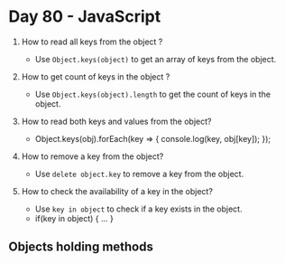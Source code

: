 # Day 80 - JavaScript

1. How to read all keys from the object ?
   - Use `Object.keys(object)` to get an array of keys from the object.

2. How to get count of keys in the object ?
   - Use `Object.keys(object).length` to get the count of keys in the object.

3. How to read both keys and values from the object?
   - Object.keys(obj).forEach(key => {
       console.log(key, obj[key]);
   });

4. How to remove a key from the object?
   - Use `delete object.key` to remove a key from the object.

5. How to check the availability of a key in the object?
   - Use `key in object` to check if a key exists in the object.
   - if(key in object) { ... }

## Objects holding methods
